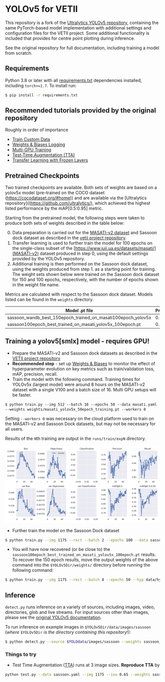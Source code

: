 # YOLOv5 for VETII

This repository is a fork of the [Ultralytics YOLOv5 repository](https://github.com/ultralytics/yolov5), containing the same PyTorch-based model implementation with additional settings and configuration files for the VETII project. Some additional functionality is included that provides for centre point plotting during inference.

See the original repository for full documentation, including training a model from scratch.


## Requirements

Python 3.8 or later with all [requirements.txt](https://github.com/harryjmoss/yolov5/blob/main/requirements.txt) dependencies installed, including `torch>=1.7`. To install run:
```bash
$ pip install -r requirements.txt
```

## Recommended tutorials provided by the original repository

Roughly in order of importance

* [Train Custom Data](https://github.com/ultralytics/yolov5/wiki/Train-Custom-Data)&nbsp;
* [Weights & Biases Logging](https://github.com/ultralytics/yolov5/issues/1289)&nbsp;
* [Multi-GPU Training](https://github.com/ultralytics/yolov5/issues/475)
* [Test-Time Augmentation (TTA)](https://github.com/ultralytics/yolov5/issues/303)
* [Transfer Learning with Frozen Layers](https://github.com/ultralytics/yolov5/issues/1314)&nbsp;

## Pretrained Checkpoints
Two trained checkpoints are available. Both sets of weights are based on a yolov5x model (pre-trained on the COCO dataset (https://cocodataset.org/#home)) and are available via the [Ultralytics repository]((https://github.com/ultralytics/), which achieved the highest listed performance by the mAP[0.5:0.95] metric.

Starting from the pretrained model, the following steps were taken to produce both sets of weights described in the table below:

0) Data preparation is carried out for the [MASATI-v2 dataset](https://www.iuii.ua.es/datasets/masati/) and Sassoon dock dataset as described in the [vetii project repository](https://github.com/UCL-RITS/vetii).
1) Transfer learning is used to further train the model for 100 epochs on the single-class subset of the [https://www.iuii.ua.es/datasets/masati/](MASATI-v2) dataset produced in step 0, using the default settings provided by the YOLOv5 repository.
2) Additional training is then performed on the Sassoon dock dataset, using the weights produced from step 1. as a starting point for training. The weight sets shown below were trained on the Sassoon dock dataset for 150 and 100 epochs, respectively, with the number of epochs shown in the weight file name.

Metrics are calculated with respect to the Sassoon dock dataset. Models listed can be found in the `weights` directory.

| Model .pt file | Precision| Recall | mAP[0.5] | mAP[0.5:0.95] |
| --- | --- | --- | --- | --- |
| sassoon_wandb_best_150epoch_trained_on_masati100epoch_yolov5x | 0.523 | 0.958 | 0.923 | 0.550 |
| sassoon100epoch_best_trained_on_masati_yolov5x_100epoch.pt | 0.532 | 0.948 | 0.921 | 0.562 |

## Training a yolov5[smlx] model - requires GPU!

* Prepare the MASATI-v2 and Sassoon dock datasets as described in the [VETII project repository](https://github.com/UCL-RITS/vetii/)
* **Recommended step** - set up [Weights & Biases](https://wandb.ai/) to monitor the effect of hyperparameter evolution on key metrics such as train/validation loss, mAP, precision, recall.
* Train the model with the following command. Training times for YOLOv5x (largest model) were around 8 hours on the MASATI-v2 dataset with a single V100 and a batch size of 16. Multi GPU setups will be faster.

```
$ python train.py --img 512 --batch 16 --epochs 50 --data masati.yaml --weights weights/masati_yolov5x_50epoch_training.pt --workers 0
```
Setting `--workers 0` was necessary on the cloud platform used to train on the MASATI-v2 and Sassoon Dock datasets, but may not be necessary for all users. 

Results of the `N`th training are output in the `runs/train/expN` directory.

<img src="example_results/masati_metrics.png" width="900">

* Further train the model on the Sassoon Dock dataset
 ```bash
 $ python train.py --img 1175 --rect --batch 2 --epochs 100 --data sassoon.yaml --weights weights/masati_yolov5x_100epoch_best.pt --workers 0
 ```
* You will have now recovered (or be close to) the `sassoon100epoch_best_trained_on_masati_yolov5x_100epoch.pt` results. To recover the 150 epoch results, move the output weights of the above command into the `$YOLOv5Dir/weights/` directory before running the following command:
```bash
$ python train.py --img 1175 --rect --batch 8 --epochs 50 --hyp data/hyp.sassoon.yaml --data sassoon.yaml --weights weights/sassoon100epoch_best_trained_on_masati_yolov5x_100epoch.pt --workers 0
```

## Inference

`detect.py` runs inference on a variety of sources, including images, video, directories, glob and live streams. For input sources other than images, please see the [original YOLOv5 documentation](https://github.com/ultralytics/yolov5#inference).

To run inference on example images in `$YOLOv5Dir/data/images/sassoon` (*where* `$YOLOv5Dir` *is the directory containing this repository*!):
```bash
$ python detect.py --source $YOLOdata/images/sassoon --weights sassoon_wandb_best_150epoch_trained_on_masati100epoch_yolov5x --conf 0.25
```

### Things to try
* Test Time Augmentation ([TTA](https://github.com/ultralytics/yolov5/issues/303)) runs at 3 image sizes. **Reproduce TTA** by
```bash
python test.py --data sassoon.yaml --img 1175 --iou 0.65 --weights sassoon_wandb_best_150epoch_trained_on_masati100epoch_yolov5x --augment
```